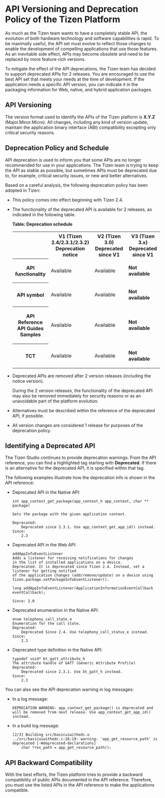 


API Versioning and Deprecation Policy of the Tizen Platform
===========================================================

As much as the Tizen team wants to have a completely stable API, the
evolution of both hardware technology and software capabilities is
rapid. To be maximally useful, the API set must evolve to reflect those
changes to enable the development of compelling applications that use
those features. As an inevitable side effect, APIs may become obsolete
and need to be replaced by more feature-rich versions.

To mitigate the effect of the API deprecations, the Tizen team has
decided to support deprecated APIs for 2 releases. You are encouraged to
use the best API set that meets your needs at the time of development.
If the application needs a specific API version, you can indicate it in
the packaging information for Web, native, and hybrid application
packages.

API Versioning <a name="versioning"></a>
--------------

The version format used to identify the APIs of the Tizen platform is
**X.Y.Z** (Major.Minor.Micro). All changes, including any kind of
version update, maintain the application binary interface (ABI)
compatibility excepting only critical security reasons.

Deprecation Policy and Schedule <a name="policy"></a>
-------------------------------

API deprecation is used to inform you that some APIs are no longer
recommended for use in your applications. The Tizen team is trying to
keep the API as stable as possible, but sometimes APIs must be
deprecated due to, for example, critical security issues, or new and
better alternatives.

Based on a careful analysis, the following deprecation policy has been
adopted in Tizen:

-   This policy comes into effect beginning with Tizen 2.4.
-   The functionality of the deprecated API is available for 2 releases,
    as indicated in the following table.

    **Table: Deprecation schedule**

    <table>

    <tr>
    <th> </th>
    <th>V1 (Tizen 2.4/2.3.1/2.3.2)<br>
    Deprecation notice
    </th>
    <th>V2 (Tizen 3.0)<br>
    Deprecated since V1
    </th>
    <th>V3 (Tizen 3.x)<br>
    Deprecated since V1
    </th>
    </tr>
    <tr>
    <th>API functionality</th>
    <td>Available</td>
    <td>Available</td>

    <td>

    **Not available**</td>
    </tr>
    <tr>
    <th>API symbol</th>
    <td>Available</td>
    <td>Available</td>

    <td>

    **Not available**</td>
    </tr>
    <tr>
    <th>

    API Reference<br>
    **API Guides**<br>
    **Samples**
    </th>
    <td>Available</td>
    <td>Available</td>

    <td>

    **Not available**</td>
    </tr>
    <tr>
    <th>TCT</th>
    <td>Available</td>
    <td>Available</td>

    <td>

    **Not available**</td>
    </tr>
    </table>


-   Deprecated APIs are removed after 2 version releases (including the
    notice version).

    During the 2 version releases, the functionality of the deprecated
    API may also be removed immediately for security reasons or as an
    unavoidable part of the platform evolution.

-   Alternatives must be described within the reference of the
    deprecated API, if possible.
-   All version changes are considered 1 release for purposes of the
    deprecation policy.

Identifying a Deprecated API <a name="identify"></a>
----------------------------

The Tizen Studio continues to provide deprecation warnings. From the API
reference, you can find a highlighted tag starting with **Deprecated**.
If there is an alternative for the deprecated API, it is specified
within that tag.

The following examples illustrate how the deprecation info is shown in
the API reference:

-   Deprecated API in the Native API:

    ``` {.prettyprint}
    int app_context_get_package(app_context_h app_context, char ** package)

    Gets the package with the given application context.

    Deprecated:
        Deprecated since 2.3.1. Use app_context_get_app_id() instead.
    Since:
        2.3
    ```

-   Deprecated API in the Web API:

    ``` {.prettyprint}
    addAppInfoEventListener
    Adds a listener for receiving notifications for changes
    in the list of installed applications on a device.
    Deprecated. It is deprecated since Tizen 2.4. Instead, set a listener for getting notified
    of the application changes (add/remove/update) on a device using tizen.package.setPackageInfoEventListener().

    long addAppInfoEventListener(ApplicationInformationEventCallback eventCallback);

    Since: 2.0
    ```

-   Deprecated enumeration in the Native API:

    ``` {.prettyprint}
    enum telephony_call_state_e
    Enumeration for the call state.
    Deprecated:
        Deprecated Since 2.4. Use telephony_call_status_e instead.
    Since:
        2.3
    ```

-   Deprecated type definition in the Native API:

    ``` {.prettyprint}
    typedef void* bt_gatt_attribute_h
    The attribute handle of GATT (Generic Attribute Profile)
    Deprecated:
        Deprecated since 2.3.1. Use bt_gatt_h instead.
    Since:
        2.3
    ```

You can also see the API deprecation warning in log messages:

-   In a log message:

    ``` {.prettyprint}
    DEPRECATION WARNING: app_context_get_package() is deprecated and
    will be removed from next release. Use app_context_get_app_id() instead.
    ```

-   In a build log message:

    ``` {.prettyprint}
    [2/3] Building src/basicuiwithedc.o
    ../src/basicuiwithedc.c:26:19: warning: 'app_get_resource_path' is deprecated [-Wdeprecated-declarations]
        char *res_path = app_get_resource_path();
    ```

API Backward Compatibility <a name="compatibility"></a>
--------------------------

With the best efforts, the Tizen platform tries to provide a backward
compatibility of public APIs documented in the API reference. Therefore,
you must use the listed APIs in the API reference to make the
applications compatible.

